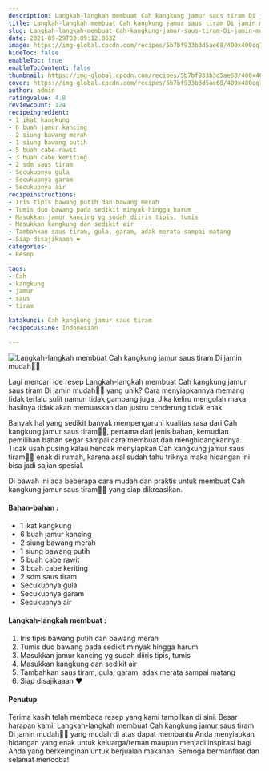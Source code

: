 ```yaml
---
description: Langkah-langkah membuat Cah kangkung jamur saus tiram Di jamin mudah"
title: Langkah-langkah membuat Cah kangkung jamur saus tiram Di jamin mudah
slug: Langkah-langkah-membuat-Cah-kangkung-jamur-saus-tiram-Di-jamin-mudah
date: 2021-09-29T03:09:12.063Z
image: https://img-global.cpcdn.com/recipes/5b7bf933b3d5ae68/400x400cq70/photo.jpg
hideToc: false
enableToc: true
enableTocContent: false
thumbnail: https://img-global.cpcdn.com/recipes/5b7bf933b3d5ae68/400x400cq70/photo.jpg
cover: https://img-global.cpcdn.com/recipes/5b7bf933b3d5ae68/400x400cq70/photo.jpg
author: admin
ratingvalue: 4.8
reviewcount: 124
recipeingredient:
- 1 ikat kangkung
- 6 buah jamur kancing
- 2 siung bawang merah
- 1 siung bawang putih
- 5 buah cabe rawit
- 3 buah cabe keriting
- 2 sdm saus tiram
- Secukupnya gula
- Secukupnya garam
- Secukupnya air
recipeinstructions:
- Iris tipis bawang putih dan bawang merah
- Tumis duo bawang pada sedikit minyak hingga harum
- Masukkan jamur kancing yg sudah diiris tipis, tumis
- Masukkan kangkung dan sedikit air
- Tambahkan saus tiram, gula, garam, adak merata sampai matang
- Siap disajikaaan ❤️
categories:
- Resep

tags:
- Cah
- kangkung
- jamur
- saus
- tiram

katakunci: Cah kangkung jamur saus tiram
recipecuisine: Indonesian

---
```


![Langkah-langkah membuat Cah kangkung jamur saus tiram Di jamin mudah👩‍🍳](https://img-global.cpcdn.com/recipes/5b7bf933b3d5ae68/400x400cq70/photo.jpg)

Lagi mencari ide resep Langkah-langkah membuat Cah kangkung jamur saus tiram Di jamin mudah👩‍🍳 yang unik? Cara menyiapkannya memang tidak terlalu sulit namun tidak gampang juga. Jika keliru mengolah maka hasilnya tidak akan memuaskan dan justru cenderung tidak enak.

Banyak hal yang sedikit banyak mempengaruhi kualitas rasa dari Cah kangkung jamur saus tiram👩‍🍳, pertama dari jenis bahan, kemudian pemilihan bahan segar sampai cara membuat dan menghidangkannya. Tidak usah pusing kalau hendak menyiapkan Cah kangkung jamur saus tiram👩‍🍳 enak di rumah, karena asal sudah tahu triknya maka hidangan ini bisa jadi sajian spesial.

Di bawah ini ada beberapa cara mudah dan praktis untuk membuat Cah kangkung jamur saus tiram👩‍🍳 yang siap dikreasikan.

<!--inarticleads1-->

#### Bahan-bahan :

- 1 ikat kangkung
- 6 buah jamur kancing
- 2 siung bawang merah
- 1 siung bawang putih
- 5 buah cabe rawit
- 3 buah cabe keriting
- 2 sdm saus tiram
- Secukupnya gula
- Secukupnya garam
- Secukupnya air

<!--inarticleads2-->

#### Langkah-langkah membuat :

1. Iris tipis bawang putih dan bawang merah
1. Tumis duo bawang pada sedikit minyak hingga harum
1. Masukkan jamur kancing yg sudah diiris tipis, tumis
1. Masukkan kangkung dan sedikit air
1. Tambahkan saus tiram, gula, garam, adak merata sampai matang
1. Siap disajikaaan ❤️

#### Penutup

Terima kasih telah membaca resep yang kami tampilkan di sini. Besar harapan kami, Langkah-langkah membuat Cah kangkung jamur saus tiram Di jamin mudah👩‍🍳 yang mudah di atas dapat membantu Anda menyiapkan hidangan yang enak untuk keluarga/teman maupun menjadi inspirasi bagi Anda yang berkeinginan untuk berjualan makanan. Semoga bermanfaat dan selamat mencoba!